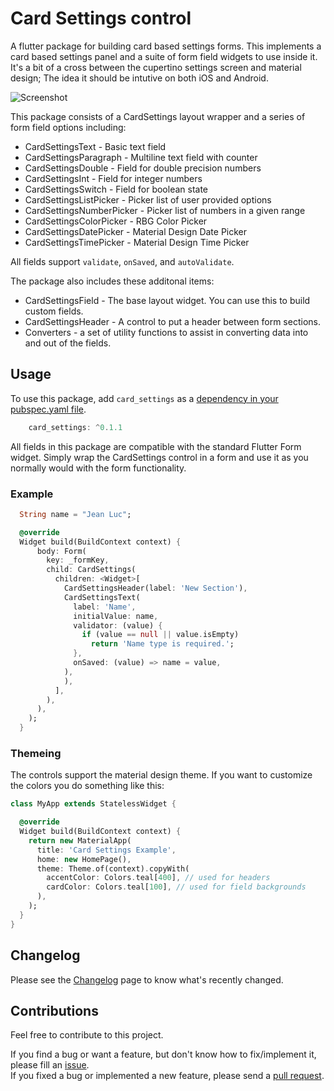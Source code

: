 # Card Settings control

A flutter package for building card based settings forms. This implements a card based settings panel and a suite of form field widgets to use inside it. It's a bit of a cross between the cupertino settings screen and material design; The idea it should be intutive on both iOS and Android.

![Screenshot](https://github.com/codegrue/card_settings/blob/master/images/example.gif)

This package consists of a CardSettings layout wrapper and a series of form field options including:

- CardSettingsText - Basic text field
- CardSettingsParagraph - Multiline text field with counter
- CardSettingsDouble - Field for double precision numbers
- CardSettingsInt - Field for integer numbers
- CardSettingsSwitch - Field for boolean state 
- CardSettingsListPicker - Picker list of user provided options
- CardSettingsNumberPicker - Picker list of numbers in a given range
- CardSettingsColorPicker - RBG Color Picker
- CardSettingsDatePicker - Material Design Date Picker
- CardSettingsTimePicker - Material Design Time Picker

All fields support `validate`, `onSaved`, and `autoValidate`.

The package also includes these additonal items:

- CardSettingsField - The base layout widget. You can use this to build custom fields.
- CardSettingsHeader - A control to put a header between form sections.
- Converters - a set of utility functions to assist in converting data into and out of the fields.

## Usage
To use this package, add `card_settings` as a [dependency in your pubspec.yaml file](https://flutter.io/platform-plugins/).

``` dart
    card_settings: ^0.1.1
```

All fields in this package are compatible with the standard Flutter Form widget. Simply wrap the CardSettings control in a form and use it as you normally would with the form functionality.

### Example

``` dart
  String name = "Jean Luc";

  @override
  Widget build(BuildContext context) {
      body: Form(
        key: _formKey,
        child: CardSettings(
          children: <Widget>[
            CardSettingsHeader(label: 'New Section'),
            CardSettingsText(
              label: 'Name',
              initialValue: name,
              validator: (value) {
                if (value == null || value.isEmpty)
                  return 'Name type is required.';
              },
              onSaved: (value) => name = value,
            ),
            ),
          ],
        ),
      ),
    );
  }            
```

### Themeing

The controls support the material design theme. If you want to customize the colors you do something like this:

``` dart
class MyApp extends StatelessWidget {

  @override
  Widget build(BuildContext context) {
    return new MaterialApp(
      title: 'Card Settings Example',
      home: new HomePage(),
      theme: Theme.of(context).copyWith(
        accentColor: Colors.teal[400], // used for headers
        cardColor: Colors.teal[100], // used for field backgrounds
      ),
    );
  }
}

```

## Changelog

Please see the [Changelog](https://github.com/letsar/flutter_staggered_grid_view/blob/master/CHANGELOG.md) page to know what's recently changed.

## Contributions

Feel free to contribute to this project.

If you find a bug or want a feature, but don't know how to fix/implement it, please fill an [issue](https://github.com/letsar/flutter_staggered_grid_view/issues).  
If you fixed a bug or implemented a new feature, please send a [pull request](https://github.com/letsar/flutter_staggered_grid_view/pulls).
